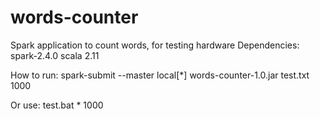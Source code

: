 # words-counter
Spark application to count words, for testing hardware
Dependencies:
spark-2.4.0
scala 2.11

How to run:
spark-submit --master local[*] words-counter-1.0.jar test.txt 1000

Or use:
test.bat * 1000
